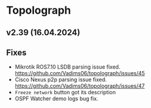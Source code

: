 # Topolograph

## v2.39 (16.04.2024)

## Fixes
* Mikrotik ROS7.10 LSDB parsing issue fixed. https://github.com/Vadims06/topolograph/issues/45
* Cisco Nexus p2p parsing issue fixed. https://github.com/Vadims06/topolograph/issues/47
* `Freeze network` button got its description
* OSPF Watcher demo logs bug fix.
